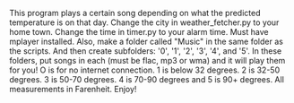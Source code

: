 This program plays a certain song depending on what the predicted temperature is on that day. Change the city in weather_fetcher.py to your home town. Change the time in timer.py to your alarm time. Must have mplayer installed. Also, make a folder called "Music" in the same folder as the scripts. And then create subfolders: '0', '1', '2', '3', '4', and '5'. In these folders, put songs in each (must be flac, mp3 or wma) and it will play them for you! O is for no internet connection. 1 is below 32 degrees. 2 is 32-50 degrees. 3 is 50-70 degrees. 4 is 70-90 degrees and 5 is 90+ degrees. All measurements in Farenheit. Enjoy! 